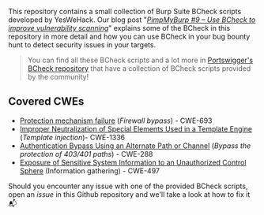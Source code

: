 This repository contains a small collection of Burp Suite BCheck scripts developed by YesWeHack.
Our blog post "*[PimpMyBurp #9 – Use BCheck to improve vulnerability scanning](https://blog.yeswehack.com/yeswerhackers/pimpmyburp-9-use-bcheck-to-improve-vulnerability-scanning/)*" explains some of the BCheck in this repository in more detail and how you can use BCheck in your bug bounty hunt to detect security issues in your targets.

> You can find all these BCheck scripts and a lot more in [Portswigger's BCheck repository](https://github.com/PortSwigger/BChecks) that have a collection of BCheck scripts provided by the community!

## Covered CWEs
- [Protection mechanism failure](https://cwe.mitre.org/data/definitions/693.html) (*Firewall bypass*) - CWE-693
- [Improper Neutralization of Special Elements Used in a Template Engine](https://cwe.mitre.org/data/definitions/1336.html) (*Template injection*)- CWE-1336
- [Authentication Bypass Using an Alternate Path or Channel](https://cwe.mitre.org/data/definitions/288.html) (*Bypass the protection of 403/401 paths*) - CWE-288
- [Exposure of Sensitive System Information to an Unauthorized Control Sphere](https://cwe.mitre.org/data/definitions/497.html) (Information gathering) -  CWE-497

Should you encounter any issue with one of the provided BCheck scripts, open an *issue* in this Github repository and we'll take a look at how to fix it 📬
